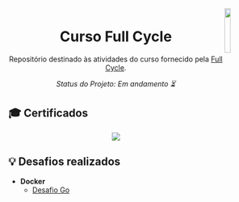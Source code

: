 <img align="right" width="15%" src="https://plataforma.fullcycle.com.br/static/media/fullCycleLogo.08a0cd18.svg">

<h1 align="center">Curso Full Cycle</h1>

<div align="center">

Repositório destinado às atividades do curso fornecido pela [Full Cycle](https://fullcycle.com.br/).

*Status do Projeto: Em andamento ⏳*

</div>

## 🎓 Certificados

<div align="center">
    <a href="https://fullcycle.com.br/certificado/fa2bec4f-f9d7-40f7-a6ad-2c06429e8c0a"><img src="https://img.shields.io/badge/Docker-3a8cb4?style=plastic"></a>
</div>

## 💡 Desafios realizados
- **Docker**
    - [Desafio Go](https://github.com/rafaferraz/fc-desafio-go)